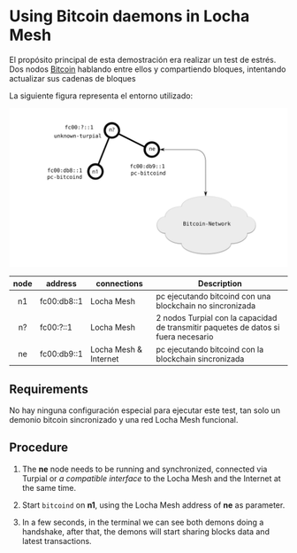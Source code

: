 # Using Bitcoin daemons in Locha Mesh

El propósito principal de esta demostración era realizar un test de estrés. Dos nodos [Bitcoin][] hablando entre ellos y compartiendo bloques, intentando actualizar sus cadenas de bloques

La siguiente figura representa el entorno utilizado:

![Bitcoin Daemons Environment](../../pics/demo_bitcoin_daemons.svg)

| node | address     | connections           | Description                                                                         |
|:----:| ----------- | --------------------- | ----------------------------------------------------------------------------------- |
|  n1  | fc00:db8::1 | Locha Mesh            | pc ejecutando bitcoind con una blockchain no sincronizada                           |
|  n?  | fc00:?::1   | Locha Mesh            | 2 nodos Turpial con la capacidad de transmitir paquetes de datos si fuera necesario |
|  ne  | fc00:db9::1 | Locha Mesh & Internet | pc ejecutando bitcoind con la blockchain sincronizada                               |


## Requirements

No hay ninguna configuración especial para ejecutar este test, tan solo un demonio bitcoin sincronizado y una red Locha Mesh funcional.


## Procedure

1. The **ne** node needs to be running and synchronized, connected via Turpial or _a compatible interface_ to the Locha Mesh and the Internet at the same time.

2. Start `bitcoind` on **n1**, using the Locha Mesh address of **ne** as parameter.

3. In a few seconds, in the terminal we can see both demons doing a handshake, after that, the demons will start sharing blocks data and latest transactions.





[Bitcoin]: https://bitcoin.org

